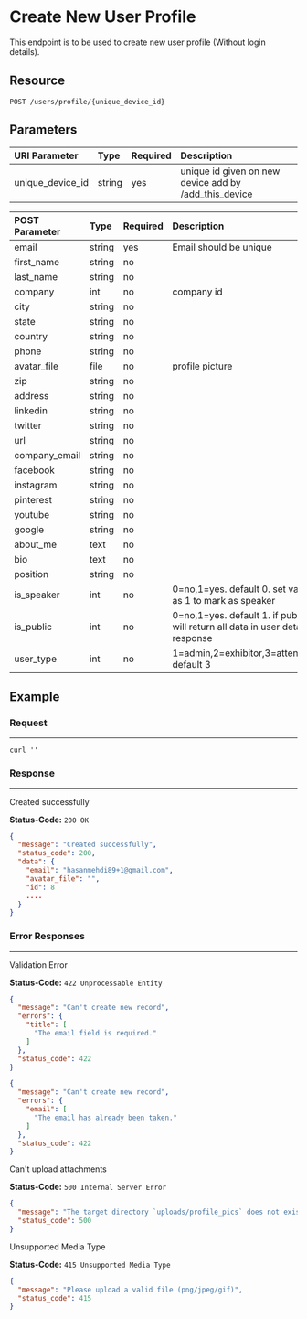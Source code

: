 # Create New User Profile

This endpoint is to be used to create new user profile (Without login details).

## Resource

```
POST /users/profile/{unique_device_id}
```

## Parameters
URI Parameter | Type | Required | Description
:------------ | :--- | :------- | :----------
unique_device_id| string  | yes      | unique id given on new device add by /add_this_device

POST Parameter | Type   | Required | Description
:------------ | :----- | :------- | :----------
email         | string | yes      | Email should be unique
first_name    | string | no       |
last_name     | string | no       |
company       | int    | no       | company id
city          | string | no       |
state         | string | no       |
country       | string | no       |
phone         | string | no       |
avatar_file   | file   | no       | profile picture
zip           | string | no       |
address       | string | no       |
linkedin      | string | no       |
twitter       | string | no       |
url           | string | no       |
company_email | string | no       |
facebook      | string | no       |
instagram     | string | no       |
pinterest     | string | no       |
youtube       | string | no       |
google        | string | no       |
about_me      | text   | no       |
bio           | text   | no       |
position      | string | no       |
is_speaker    | int    | no       | 0=no,1=yes. default 0. set value as 1 to mark as speaker
is_public     | int    | no       | 0=no,1=yes. default 1. if public will return all data in user details response
user_type     | int    | no       | 1=admin,2=exhibitor,3=attendee. default 3

## Example

### Request

--------------------------------------------------------------------------------

```curl
curl ''
```

### Response

--------------------------------------------------------------------------------
Created successfully

**Status-Code:** `200 OK`

```json
{
  "message": "Created successfully",
  "status_code": 200,
  "data": {
    "email": "hasanmehdi89+1@gmail.com",
    "avatar_file": "",
    "id": 8
    ....
  }
}
```

### Error Responses

--------------------------------------------------------------------------------
Validation Error

**Status-Code:** `422 Unprocessable Entity`

```json
{
  "message": "Can't create new record",
  "errors": {
    "title": [
      "The email field is required."
    ]
  },
  "status_code": 422
}
```
```json
{
  "message": "Can't create new record",
  "errors": {
    "email": [
      "The email has already been taken."
    ]
  },
  "status_code": 422
}
```

Can't upload attachments

**Status-Code:** `500 Internal Server Error`

```json
{
  "message": "The target directory `uploads/profile_pics` does not exists or is not writable",
  "status_code": 500
}
```

Unsupported Media Type

**Status-Code:** `415 Unsupported Media Type`

```json
{
  "message": "Please upload a valid file (png/jpeg/gif)",
  "status_code": 415
}
```
